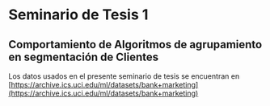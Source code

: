 # Seminario de Tesis 1

## Comportamiento de Algoritmos de agrupamiento en segmentación de Clientes


Los datos usados en el presente seminario de tesis se encuentran en [https://archive.ics.uci.edu/ml/datasets/bank+marketing](https://archive.ics.uci.edu/ml/datasets/bank+marketing)
